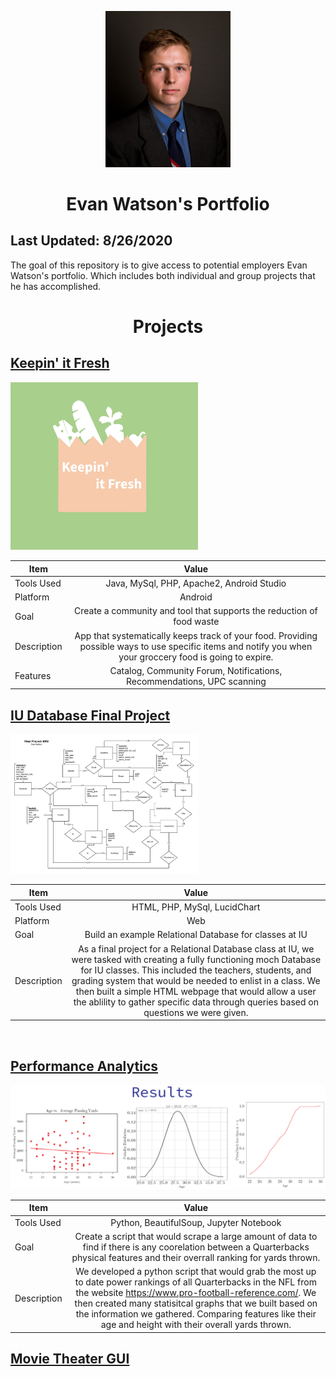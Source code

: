 <div align="center">

<img src="Resources/Images/headshot.png" alt="results" width="200" height="auto"/> </a>

# Evan Watson's Portfolio

</div>

## Last Updated: 8/26/2020
The goal of this repository is to give access to potential employers Evan Watson's portfolio. Which includes both individual and group projects that he has accomplished.

# <div align="center"> Projects</div>

## <a href="https://github.com/evanwatson98/portfolio/tree/master/Capstone"> Keepin' it Fresh

<img src="Resources/Images/whitelogo.jpg" alt="results" width="300" height="auto"/></a>

| Item        | Value           |
| ------------- |:-------------:|
| Tools Used | Java, MySql, PHP, Apache2, Android Studio |
| Platform | Android |
| Goal | Create a community and tool that supports the reduction of food waste |
| Description | App that systematically keeps track of your food. Providing possible ways to use specific items and notify you when your groccery food is going to expire. |
| Features | Catalog, Community Forum, Notifications, Recommendations, UPC scanning |

## <a href="https://github.com/evanwatson98/portfolio/tree/master/Database/Information%20Representation%20Final%20Project"> IU Database Final Project

<img src="Resources/Images/IS_Final_Project_ERD.jpeg" alt="results" width="300" height="auto"/> </a>

| Item        | Value           |
| ------------- |:-------------:|
| Tools Used | HTML, PHP, MySql, LucidChart|
| Platform | Web |
| Goal | Build an example Relational Database for classes at IU |
| Description | As a final project for a Relational Database class at IU, we were tasked with creating a fully functioning moch Database for IU classes. This included the teachers, students, and grading system that would be needed to enlist in a class. We then built a simple HTML webpage that would allow a user the ablility to gather specific data through queries based on questions we were given. |

<br>

## <a href="https://github.com/evanwatson98/portfolio/tree/master/Performance%20Analytics"> Performance Analytics 

<img src="Resources/Images/results.png" alt="results" width="600" height="auto"/> </a>

| Item        | Value           |
| ------------- |:-------------:|
| Tools Used | Python, BeautifulSoup, Jupyter Notebook |
| Goal | Create a script that would scrape a large amount of data to find if there is any coorelation between a Quarterbacks physical features and their overrall ranking for yards thrown. |
| Description | We developed a python script that would grab the most up to date power rankings of all Quarterbacks in the NFL from the website https://www.pro-football-reference.com/. We then created many statisitcal graphs that we built based on the information we gathered. Comparing features like their age and height with their overall yards thrown.|

## <a href="https://github.com/evanwatson98/portfolio/tree/master/Performance%20Analytics"> Movie Theater GUI </a>